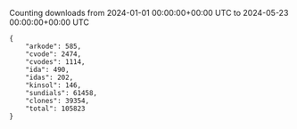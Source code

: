 
Counting downloads from 2024-01-01 00:00:00+00:00 UTC to 2024-05-23 00:00:00+00:00 UTC

```
{
    "arkode": 585,
    "cvode": 2474,
    "cvodes": 1114,
    "ida": 490,
    "idas": 202,
    "kinsol": 146,
    "sundials": 61458,
    "clones": 39354,
    "total": 105823
}
```
